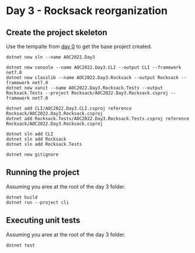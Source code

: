 # Day 3 - Rocksack reorganization

## Create the project skeleton

Use the tempalte from [day 0](../day0/README.md) to get the base project created.


```
dotnet new sln --name AOC2022.Day3

dotnet new console --name AOC2022.Day3.CLI --output CLI --framework net7.0
dotnet new classlib --name AOC2022.Day3.Rocksack --output Rocksack --framework net7.0
dotnet new xunit --name AOC2022.Day3.Rocksack.Tests --output Rocksack.Tests --project Rocksack/AOC2022.Day3.Rocksack.csproj --framework net7.0

dotnet add CLI/AOC2022.Day3.CLI.csproj reference Rocksack/AOC2022.Day3.Rocksack.csproj
dotnet add Rocksack.Tests/AOC2022.Day3.Rocksack.Tests.csproj reference Rocksack/AOC2022.Day3.Rocksack.csproj

dotnet sln add CLI
dotnet sln add Rocksack
dotnet sln add Rocksack.Tests

dotnet new gitignore
```

## Running the project

Assuming you aree at the root of the day 3 folder.

``` 
dotnet build
dotnet run --project cli
```

## Executing unit tests

Assuming you aree at the root of the day 3 folder.

```
dotnet test
```
